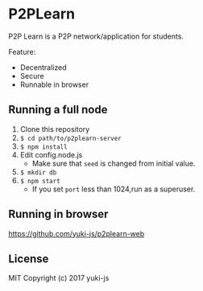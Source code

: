 # P2PLearn

P2P Learn is a P2P network/application for students.

Feature:
* Decentralized
* Secure
* Runnable in browser

## Running a full node
1. Clone this repository
1. `$ cd path/to/p2plearn-server`
1. `$ npm install`
1. Edit config.node.js
    * Make sure that `seed` is changed from initial value.
1. `$ mkdir db`
1. `$ npm start`
    * If you set `port` less than 1024,run as a superuser.

## Running in browser

https://github.com/yuki-js/p2plearn-web

## License
MIT
Copyright (c) 2017 yuki-js
